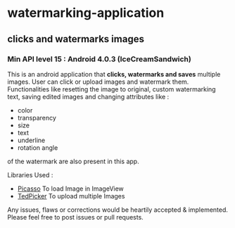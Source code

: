 # watermarking-application

## clicks and watermarks images

### Min API level 15 : Android 4.0.3 (IceCreamSandwich)

This is an android application that **clicks, watermarks and saves** multiple images.
User can click or upload images and watermark them. Functionalities like resetting the image to original, 
custom watermarking text, saving edited images and changing attributes like :

* color
* transparency
* size
* text
* underline
* rotation angle

of the watermark are also present in this app.

Libraries Used :

* [Picasso](http://square.github.io/picasso/)  To load Image in ImageView
* [TedPicker](https://github.com/ParkSangGwon/TedPicker)   To upload multiple Images

Any issues, flaws or corrections would be heartily accepted & implemented.
Please feel free to post issues or pull requests.
